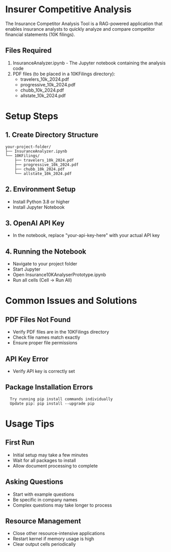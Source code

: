 # Insurer Competitive Analysis
The Insurance Competitor Analysis Tool is a RAG-powered application that enables insurance analysts to quickly analyze and compare competitor financial statements (10K filings).

## Files Required
1. InsuranceAnalyzer.ipynb - The Jupyter notebook containing the analysis code
2. PDF files (to be placed in a 10KFilings directory):
      - travelers_10k_2024.pdf
      - progressive_10k_2024.pdf
      - chubb_10k_2024.pdf
      - allstate_10k_2024.pdf

# Setup Steps

## 1. Create Directory Structure
    your-project-folder/
    ├── InsuranceAnalyzer.ipynb
    └── 10KFilings/
        ├── travelers_10k_2024.pdf
        ├── progressive_10k_2024.pdf
        ├── chubb_10k_2024.pdf
        └── allstate_10k_2024.pdf

## 2. Environment Setup
  - Install Python 3.8 or higher
  - Install Jupyter Notebook

## 3. OpenAI API Key
  - In the notebook, replace "your-api-key-here" with your actual API key

## 4. Running the Notebook
  - Navigate to your project folder
  - Start Jupyter
  - Open Insurance10KAnalyserPrototype.ipynb
  - Run all cells (Cell → Run All)

# Common Issues and Solutions

## PDF Files Not Found
- Verify PDF files are in the 10KFilings directory
- Check file names match exactly
- Ensure proper file permissions

## API Key Error
- Verify API key is correctly set

## Package Installation Errors

      Try running pip install commands individually
      Update pip: pip install --upgrade pip


# Usage Tips

## First Run
- Initial setup may take a few minutes
- Wait for all packages to install
- Allow document processing to complete


## Asking Questions
- Start with example questions
- Be specific in company names
- Complex questions may take longer to process


## Resource Management
- Close other resource-intensive applications
- Restart kernel if memory usage is high
- Clear output cells periodically
